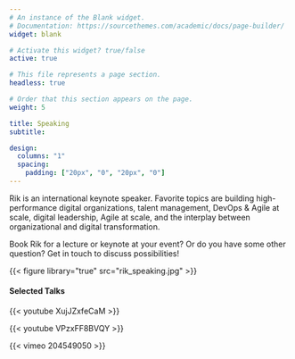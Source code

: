 ```yaml
---
# An instance of the Blank widget.
# Documentation: https://sourcethemes.com/academic/docs/page-builder/
widget: blank

# Activate this widget? true/false
active: true

# This file represents a page section.
headless: true

# Order that this section appears on the page.
weight: 5

title: Speaking
subtitle:

design:
  columns: "1"
  spacing:
    padding: ["20px", "0", "20px", "0"]
---
```

Rik is an international keynote speaker. Favorite topics are building high-performance digital organizations, talent management, DevOps & Agile at scale, digital leadership, Agile at scale, and the interplay between organizational and digital transformation. 

Book Rik for a lecture or keynote at your event? Or do you have some other question? Get in touch to discuss possibilities!

{{< figure library="true" src="rik_speaking.jpg" >}} 


#### Selected Talks


{{< youtube XujJZxfeCaM >}}


{{< youtube VPzxFF8BVQY >}}

{{< vimeo 204549050 >}}

